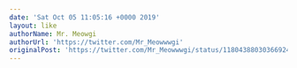 ```yaml
---
date: 'Sat Oct 05 11:05:16 +0000 2019'
layout: like
authorName: Mr. Meowgi
authorUrl: 'https://twitter.com/Mr_Meowwwgi'
originalPost: 'https://twitter.com/Mr_Meowwwgi/status/1180438803036692480'
---
```

